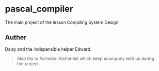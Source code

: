 # pascal_compiler
The main project of the lesson Compiling System Design.
## Auther
Daisy and the indispensible helper Edward.
>Also thx to Fullmetal Alchemist which keep acompany with us during the project.
